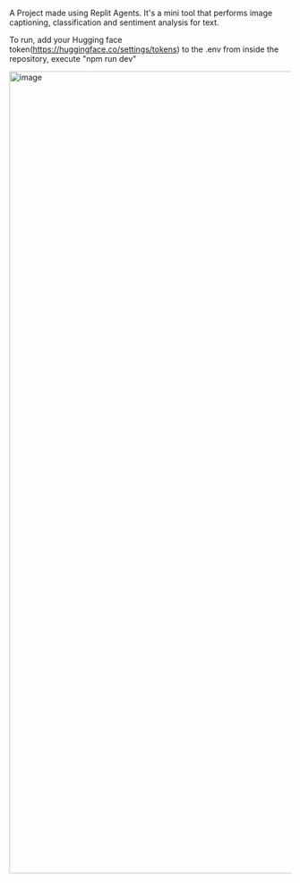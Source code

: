 A Project made using Replit Agents. It's a mini tool that performs image captioning, classification and sentiment analysis for text.

To run, add your Hugging face token(https://huggingface.co/settings/tokens) to the .env
from inside the repository, execute "npm run dev"

<img width="1433" alt="image" src="https://github.com/user-attachments/assets/881914cb-539f-45ca-9175-27a35e114e36" />

